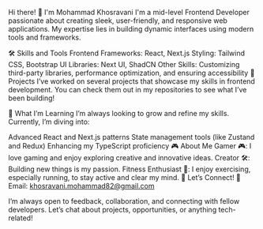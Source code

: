 Hi there! 👋 I'm Mohammad Khosravani
I'm a mid-level Frontend Developer passionate about creating sleek, user-friendly, and responsive web applications. My expertise lies in building dynamic interfaces using modern tools and frameworks.

🛠️ Skills and Tools
Frontend Frameworks: React, Next.js
Styling: Tailwind CSS, Bootstrap
UI Libraries: Next UI, ShadCN
Other Skills: Customizing third-party libraries, performance optimization, and ensuring accessibility
💼 Projects
I’ve worked on several projects that showcase my skills in frontend development. You can check them out in my repositories to see what I’ve been building!

🌱 What I’m Learning
I’m always looking to grow and refine my skills. Currently, I’m diving into:

Advanced React and Next.js patterns
State management tools (like Zustand and Redux)
Enhancing my TypeScript proficiency
🎮 About Me
Gamer 🎮: I love gaming and enjoy exploring creative and innovative ideas.
Creator 🛠️: Building new things is my passion.
Fitness Enthusiast 🏃: I enjoy exercising, especially running, to stay active and clear my mind.
💬 Let’s Connect!
📧 Email: khosravani.mohammad82@gmail.com

I’m always open to feedback, collaboration, and connecting with fellow developers. Let’s chat about projects, opportunities, or anything tech-related!
